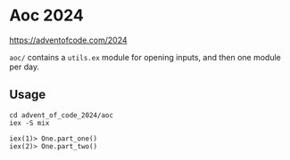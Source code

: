 # Aoc 2024

https://adventofcode.com/2024

`aoc/` contains a `utils.ex` module for opening inputs, and then one module per day.

## Usage

    cd advent_of_code_2024/aoc
    iex -S mix

    iex(1)> One.part_one()
    iex(2)> One.part_two()

